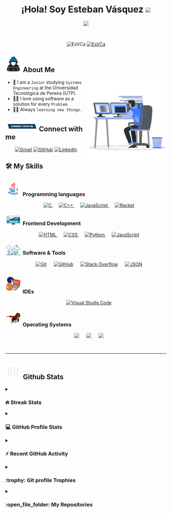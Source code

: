 <h1 align="center">¡Hola! Soy Esteban Vásquez <img src="https://media.giphy.com/media/hvRJCLFzcasrR4ia7z/giphy.gif" width="35"></h1>

<p align="center">
  <a href="https://github.com/EsVCa">
    <img src="https://readme-typing-svg.herokuapp.com?font=Time+New+Roman&color=%23C8BE25&size=25&center=true&vCenter=true&width=600&height=100&lines=Systems+Engineer+Student;Always+learning+new+things">
  </a>
</p>


<br>

<p align="center"> 
	<img src="https://komarev.com/ghpvc/?username=EsVCa&label=Profile%20views&color=0047AB&style=plastic" alt="EsVCa" height="25px" width="160px"/> 
	<a href="https://commits.top/egypt.html" target="_blank">
		<img src="https://enfsgag3ayy6w9q.m.pipedream.net/&style=plastic" alt="EsVCa" height="25px" width="250px"/> 
	</a>
</p>


	
## <picture><img src="https://github.com/EsVCa/EsVCa/blob/main/Images/about_me.gif?raw=true" width="50px"></picture> About Me

<picture><img align="right" src="https://github.com/EsVCa/EsVCa/blob/main/Images/Right_Side.gif?raw=true" width="250px"></picture>

- :school: I am a `Junior` studying `Systems Engineering` at the Universidad Tecnológica de Pereira (UTP).
- :technologist: I love using software as a solution for every `Problem`.
- :student: Always `learning new things`.




## <picture> <img src="https://github.com/EsVCa/EsVCa/blob/main/Images/Connect-with-me.gif?raw=true" width="100px"> </picture> Connect with me
<p align="center">
	<a href="mailto:esvca23@gmail.com"><img img src="https://img.shields.io/badge/gmail-%23EA4335.svg?style=plastic&logo=gmail&logoColor=white" alt="Gmail"/></a>
	<a href="https://github.com/EsVCa"><img src="https://img.shields.io/badge/github-%23181717.svg?style=plastic&logo=github&logoColor=white" alt="GitHub"/></a>
	<a href="por definir"><img src="https://img.shields.io/badge/linkedin-%230A66C2.svg?style=plastic&logo=linkedin&logoColor=white" alt="LinkedIn"/></a>
</p>


## 🛠️ My Skills

### <picture> <img src = "https://github.com/EsVCa/EsVCa/blob/main/Images/Programming_Languages.gif?raw=true" width = 50px>  </picture> Programming languages

<p align="center"> 
  &emsp; 
  <a href="https://www.w3schools.com/c/" target="_blank"> 
    <img alt="C" src="https://img.shields.io/badge/C%20-%232370ED.svg?style=plastic&logo=c&logoColor=white">
  </a> 
  &emsp;
  <a href="https://www.w3schools.com/cpp/" target="_blank"> 
    <img alt="C++" src="https://img.shields.io/badge/C++%20-%2300599C.svg?style=plastic&logo=c%2B%2B&logoColor=white">
  </a> 
  &emsp;
  <a href="https://developer.mozilla.org/en-US/docs/Web/JavaScript" target="_blank"> 
     <img alt="JavaScript" src="https://img.shields.io/badge/JavaScript%20-%23F7DF1E.svg?style=plastic&logo=javascript&logoColor=black">
  </a>
  &emsp;
  <a href="https://docs.racket-lang.org" target="_blank">
    <img alt="Racket" src="https://img.shields.io/badge/Racket%20-%2314354C.svg?style=plastic&logo=racket&logoColor=White">
  </a>
  
</p>

### <picture> <img src = "https://github.com/EsVCa/EsVCa/blob/main/Images/Front_End.gif?raw=true" width = 50px>  </picture> Frontend Development
<p align="center"> 
  &emsp; 
  <a href="https://www.w3.org/html/" target="_blank"> 
   <img alt="HTML" src="https://img.shields.io/badge/HTML5%20-%23E34F26.svg?style=plastic&logo=html5&logoColor=white">
  </a>   
  &emsp;
  <a href="https://www.w3schools.com/css/" target="_blank">
    <img alt="CSS" src="https://img.shields.io/badge/CSS%20-%231572B6.svg?style=plastic&logo=css3&logoColor=white">
  </a> 
  &emsp;
  <a href="https://www.python.org" target="_blank">
    <img alt="Python" src="https://img.shields.io/badge/react-%2361DAFB.svg?style=plastic&logo=React&logoColor=black">
  </a>
  &emsp;
  <a href="https://developer.mozilla.org/en-US/docs/Web/JavaScript" target="_blank"> 
     <img alt="JavaScript" src="https://img.shields.io/badge/JavaScript%20-%23F7DF1E.svg?style=plastic&logo=javascript&logoColor=black">
   </a>
</p>

 ### <picture> <img src = "https://github.com/EsVCa/EsVCa/blob/main/Images/Software_Tools.gif?raw=true" width = 50px>  </picture> Software & Tools
 
<p align="center">
  &emsp;
    <a href="#"><img alt="Git" src="https://img.shields.io/badge/Git%20-%23F05033.svg?style=plastic&logo=git&logoColor=white"></a>
  &emsp;
    <a href="#"><img alt="GitHub" src="https://img.shields.io/badge/github-%23181717.svg?style=plastic&logo=github&logoColor=white"></a>
  &emsp;
    <a href="#"><img alt="Stack Overflow" src="https://img.shields.io/badge/-Stack%20Overflow-FE7A16?style=plastic&logo=stack-overflow&logoColor=white"></a>
  &emsp;
    <a href="#"><img alt="JSON" img src="https://img.shields.io/badge/json-%23000000.svg?style=plastic&logo=json&logoColor=white"></a>
</p>

 ### <picture> <img src = "https://github.com/EsVCa/EsVCa/blob/main/Images/IDEs.gif?raw=true" width = 50px>  </picture> IDEs
 
<p align="center">
  &emsp;
    <a href="#"><img alt="Visual Studio Code" src="https://img.shields.io/badge/Visual%20Studio%20Code-0078d7.svg?style=plastic&logo=visual-studio-code&logoColor=white"></a>
</p>

 ### <picture> <img src = "https://github.com/EsVCa/EsVCa/blob/main/Images/OS.gif?raw=true" width = 50px>  </picture> Operating Systems
 
<p align="center">
  &emsp;
    <a href="#"><img src="https://img.shields.io/badge/Linux-FCC624?style=plastic&logo=linux&logoColor=black"></a>
  &emsp;
    <a href="#"><img src="https://img.shields.io/badge/Ubuntu-E95420?style=plastic&logo=ubuntu&logoColor=white"></a>
  &emsp;
    <a href="#"><img src="https://img.shields.io/badge/Windows-0078D6?style=plastic&logo=windows&logoColor=white"></a>
</p>

<br> 

---


## <picture> <img src = "https://github.com/EsVCa/EsVCa/blob/main/Images/Statistics.gif?raw=true" width = 50px>  </picture> Github Stats

<details><summary><h3> 🔥 Streak Stats</h3></summary>

----	

<p align="center"><img src="https://github-readme-streak-stats.herokuapp.com/?user=EsVCa&theme=tokyonight_duo" alt="EsVCa" /></p>

</details>
  
<details><summary><h3>💻 GitHub Profile Stats</h3></summary>

----
	
<p align="center">
    <a href="https://github.com/anuraghazra/github-readme-stats">
	    <img alt="EsVCa's Github Stats" src="https://github-readme-stats.vercel.app/api?username=EsVCa&show_icons=true&count_private=true&locale=en&theme=tokyonight&layout=compact" height="230px"/></a>
	  <img src="https://github-readme-stats.vercel.app/api/top-langs?username=EsVCa&langs_count=10&show_icons=true&locale=en&theme=tokyonight" alt="EsVCa" height="230px"/>
<br/>

  <b>Note:</b> Top languages is only a metric of the languages my public code consists of and doesn't reflect experience or skill level.
  </p>
</details>

<details><summary><h3>⚡ Recent GitHub Activity</h3></summary>

----
	
[![7oSkaa's github activity graph](https://github-readme-activity-graph.cyclic.app/graph?username=EsVCa&theme=github	)](https://github.com/EsVCa/github-readme-activity-graph)

 
</details>

<details><summary> <h3> :trophy: Git profile Trophies </h3></summary>

----
	
<p align="center"> <a href="https://github.com/ryo-ma/github-profile-trophy"><img src="https://github-profile-trophy.vercel.app/?username=EsVCa&layout=compact&theme=tokyonight&column=4&margin-w=15&margin-h=15" alt="EsVCa" /></a> </p>

[![@7oskaa's Holopin board](https://holopin.io/api/user/board?user=7oskaa)](https://holopin.io/@7oskaa)
	
</details>
	
<details><summary><h3> :open_file_folder: My Repositories </h3></summary>

----
	
<div>
  <p align="center">
	<a href="https://github.com/EsVCa/LeetCode_DailyChallenge_2023">
      		<img src="https://github-readme-stats.vercel.app/api/pin/?username=EsVCa&repo=Testimonials&theme=tokyonight" alt="GitHub Stats" />
    	</a>
	<a href="https://github.com/EsVCa/Ahmed-Hossam">
      		<img src="https://github-readme-stats.vercel.app/api/pin/?username=EsVCa&repo=To-do-List&theme=tokyonight" alt="GitHub Stats" />
    	</a>
    	<a href="https://github.com/EsVCa/Strees_Testing">
      		<img src="https://github-readme-stats.vercel.app/api/pin/?username=EsVCa&repo=Counter-Clicks&theme=tokyonight" alt="GitHub Stats" />
    	</a>
    	<a href="https://github.com/EsVCa/CP-Templates">
      		<img src="https://github-readme-stats.vercel.app/api/pin/?username=EsVCa&repo=Calculator&theme=tokyonight" alt="GitHub Stats" />
    	</a>
    	<a href="https://github.com/EsVCa/Codeforces-Polygon-Template">
      		<img src="https://github-readme-stats.vercel.app/api/pin/?username=EsVCa&repo=Map-and-Weather&theme=tokyonight" alt="GitHub Stats" />
    	</a>
	<a href="https://github.com/EsVCa/Some-Linux-Commands">
      		<img src="https://github-readme-stats.vercel.app/api/pin/?username=EsVCa&repo=Javascript-Project&theme=tokyonight" alt="GitHub Stats" />
    	</a>
	<a href="https://github.com/EsVCa/Shorten-Link">
      		<img src="https://github-readme-stats.vercel.app/api/pin/?username=EsVCa&repo=Proyect-Functional&theme=tokyonight" alt="GitHub Stats" />
    	</a>
	<a href="https://github.com/EsVCa/EsVCa">
      		<img src="https://github-readme-stats.vercel.app/api/pin/?username=EsVCa&repo=EsVCa&theme=tokyonight" alt="GitHub Stats" />
    	</a>
	<a href="https://github.com/EsVCa/Competitive-Programming-Session-Content">
      		<img src="https://github-readme-stats.vercel.app/api/pin/?username=EsVCa&repo=Memorama-engineering&theme=tokyonight" alt="GitHub Stats" />
    	</a>
	<a href="https://github.com/EsVCa/VS-Code-for-CP">
      		<img src="https://github-readme-stats.vercel.app/api/pin/?username=EsVCa&repo=Memorama-to-Christmas&theme=tokyonight" alt="GitHub Stats" />
    	</a>
	<a href="https://github.com/EsVCa/Sorting-Algorithms">
      		<img src="https://github-readme-stats.vercel.app/api/pin/?username=EsVCa&repo=Copy-Youtube&theme=tokyonight" alt="GitHub Stats" />
    	</a>
  </p>
</div>
</details>
